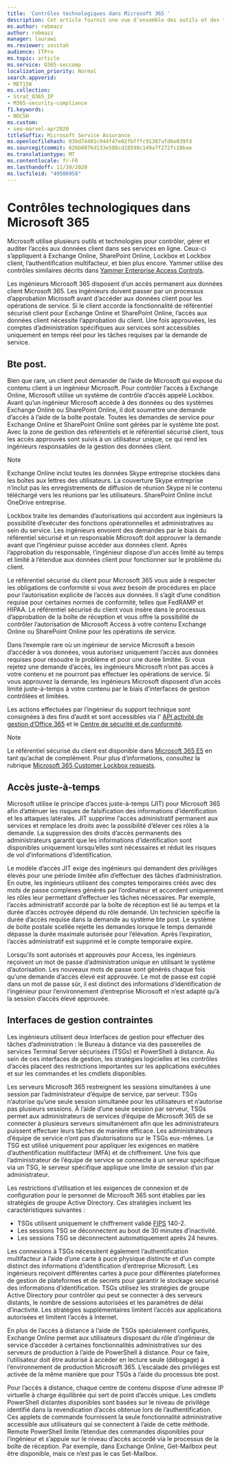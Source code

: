 ```yaml
---
title: 'Contrôles technologiques dans Microsoft 365 '
description: Cet article fournit une vue d’ensemble des outils et des technologies utilisés par Microsoft pour le contrôle de technologie dans Microsoft 365.
ms.author: robmazz
author: robmazz
manager: laurawi
ms.reviewer: sosstah
audience: ITPro
ms.topic: article
ms.service: O365-seccomp
localization_priority: Normal
search.appverid:
- MET150
ms.collection:
- Strat_O365_IP
- M365-security-compliance
f1.keywords:
- NOCSH
ms.custom:
- seo-marvel-apr2020
titleSuffix: Microsoft Service Assurance
ms.openlocfilehash: 03bd74401c944f47e02fbfffc91387afd6e039fd
ms.sourcegitcommit: 626b0076d133e588cd28598c149a7f272fc18bae
ms.translationtype: MT
ms.contentlocale: fr-FR
ms.lasthandoff: 11/30/2020
ms.locfileid: "49506958"
---
```

# <a name="technology-controls-in-microsoft-365"></a>Contrôles technologiques dans Microsoft 365 

Microsoft utilise plusieurs outils et technologies pour contrôler, gérer et auditer l’accès aux données client dans ses services en ligne. Ceux-ci s’appliquent à Exchange Online, SharePoint Online, Lockbox et Lockbox client, l’authentification multifacteur, et bien plus encore. Yammer utilise des contrôles similaires décrits dans [Yammer Enterprise Access Controls](assurance-yammer-enterprise-access-controls.md).

Les ingénieurs Microsoft 365 disposent d’un accès permanent aux données client Microsoft 365. Les ingénieurs doivent passer par un processus d’approbation Microsoft avant d’accéder aux données client pour les opérations de service. Si le client accorde la fonctionnalité de référentiel sécurisé client pour Exchange Online et SharePoint Online, l’accès aux données client nécessite l’approbation du client. Une fois approuvées, les comptes d’administration spécifiques aux services sont accessibles uniquement en temps réel pour les tâches requises par la demande de service.

## <a name="lockbox-and-customer-lockbox"></a>Bte post.

Bien que rare, un client peut demander de l’aide de Microsoft qui expose du contenu client à un ingénieur Microsoft. Pour contrôler l’accès à Exchange Online, Microsoft utilise un système de contrôle d’accès appelé Lockbox. Avant qu’un ingénieur Microsoft accède à des données ou des systèmes Exchange Online ou SharePoint Online, il doit soumettre une demande d’accès à l’aide de la boîte postale. Toutes les demandes de service pour Exchange Online et SharePoint Online sont gérées par le système bte post. Avec la zone de gestion des référentiels et le référentiel sécurisé client, tous les accès approuvés sont suivis à un utilisateur unique, ce qui rend les ingénieurs responsables de la gestion des données client.

> [!NOTE]
> Exchange Online inclut toutes les données Skype entreprise stockées dans les boîtes aux lettres des utilisateurs. La couverture Skype entreprise n’inclut pas les enregistrements de diffusion de réunion Skype ni le contenu téléchargé vers les réunions par les utilisateurs. SharePoint Online inclut OneDrive entreprise.

Lockbox traite les demandes d’autorisations qui accordent aux ingénieurs la possibilité d’exécuter des fonctions opérationnelles et administratives au sein du service. Les ingénieurs envoient des demandes par le biais du référentiel sécurisé et un responsable Microsoft doit approuver la demande avant que l’ingénieur puisse accéder aux données client. Après l’approbation du responsable, l’ingénieur dispose d’un accès limité au temps et limité à l’étendue aux données client pour fonctionner sur le problème du client.

Le référentiel sécurisé du client pour Microsoft 365 vous aide à respecter les obligations de conformité si vous avez besoin de procédures en place pour l’autorisation explicite de l’accès aux données. Il s’agit d’une condition requise pour certaines normes de conformité, telles que FedRAMP et HIPAA. Le référentiel sécurisé du client vous insère dans le processus d’approbation de la boîte de réception et vous offre la possibilité de contrôler l’autorisation de Microsoft Access à votre contenu Exchange Online ou SharePoint Online pour les opérations de service.

Dans l’exemple rare où un ingénieur de service Microsoft a besoin d’accéder à vos données, vous autorisez uniquement l’accès aux données requises pour résoudre le problème et pour une durée limitée. Si vous rejetez une demande d’accès, les ingénieurs Microsoft n’ont pas accès à votre contenu et ne pourront pas effectuer les opérations de service. Si vous approuvez la demande, les ingénieurs Microsoft disposent d’un accès limité juste-à-temps à votre contenu par le biais d’interfaces de gestion contrôlées et limitées.

Les actions effectuées par l’ingénieur du support technique sont consignées à des fins d’audit et sont accessibles via l' [API activité de gestion d’Office 365](https://docs.microsoft.com/office/office-365-management-api/get-started-with-office-365-management-apis) et le [Centre de sécurité et de conformité](https://protection.office.com/).

>[!NOTE]
> Le référentiel sécurisé du client est disponible dans [Microsoft 365 E5](https://products.office.com/business/office-365-enterprise-e5-business-software) en tant qu’achat de complément. Pour plus d’informations, consultez la rubrique [Microsoft 365 Customer Lockbox requests](https://support.office.com/article/Office-365-Customer-Lockbox-Requests-36f9cdd1-e64c-421b-a7e4-4a54d16440a2).

## <a name="just-in-time-access"></a>Accès juste-à-temps

Microsoft utilise le principe d’accès juste-à-temps (JIT) pour Microsoft 365 afin d’atténuer les risques de falsification des informations d’identification et les attaques latérales. JIT supprime l’accès administratif permanent aux services et remplace les droits avec la possibilité d’élever ces rôles à la demande. La suppression des droits d’accès permanents des administrateurs garantit que les informations d’identification sont disponibles uniquement lorsqu’elles sont nécessaires et réduit les risques de vol d’informations d’identification.

Le modèle d’accès JIT exige des ingénieurs qui demandent des privilèges élevés pour une période limitée afin d’effectuer des tâches d’administration. En outre, les ingénieurs utilisent des comptes temporaires créés avec des mots de passe complexes générés par l’ordinateur et accordent uniquement les rôles leur permettant d’effectuer les tâches nécessaires. Par exemple, l’accès administratif accordé par la boîte de réception est lié au temps et la durée d’accès octroyée dépend du rôle demandé. Un technicien spécifie la durée d’accès requise dans la demande au système bte post. Le système de boîte postale scellée rejette les demandes lorsque le temps demandé dépasse la durée maximale autorisée pour l’élévation. Après l’expiration, l’accès administratif est supprimé et le compte temporaire expire.

Lorsqu’ils sont autorisés et approuvés pour Access, les ingénieurs reçoivent un mot de passe d’administration unique en utilisant le système d’autorisation. Les nouveaux mots de passe sont générés chaque fois qu’une demande d’accès élevé est approuvée. Le mot de passe est copié dans un mot de passe sûr, il est distinct des informations d’identification de l’ingénieur pour l’environnement d’entreprise Microsoft et n’est adapté qu’à la session d’accès élevé approuvée.

## <a name="constrained-management-interfaces"></a>Interfaces de gestion contraintes

Les ingénieurs utilisent deux interfaces de gestion pour effectuer des tâches d’administration : le Bureau à distance via des passerelles de services Terminal Server sécurisées (TSGs) et PowerShell à distance. Au sein de ces interfaces de gestion, les stratégies logicielles et les contrôles d’accès placent des restrictions importantes sur les applications exécutées et sur les commandes et les cmdlets disponibles.

Les serveurs Microsoft 365 restreignent les sessions simultanées à une session par l’administrateur d’équipe de service, par serveur. TSGs n’autorise qu’une seule session simultanée pour les utilisateurs et n’autorise pas plusieurs sessions. À l’aide d’une seule session par serveur, TSGs permet aux administrateurs de services d’équipe de Microsoft 365 de se connecter à plusieurs serveurs simultanément afin que les administrateurs puissent effectuer leurs tâches de manière efficace. Les administrateurs d’équipe de service n’ont pas d’autorisations sur le TSGs eux-mêmes. Le TSG est utilisé uniquement pour appliquer les exigences en matière d’authentification multifacteur (MFA) et de chiffrement. Une fois que l’administrateur de l’équipe de service se connecte à un serveur spécifique via un TSG, le serveur spécifique applique une limite de session d’un par administrateur.

Les restrictions d’utilisation et les exigences de connexion et de configuration pour le personnel de Microsoft 365 sont établies par les stratégies de groupe Active Directory. Ces stratégies incluent les caractéristiques suivantes :

- TSGs utilisent uniquement le chiffrement validé [FIPS](https://www.microsoft.com/TrustCenter/Compliance/FIPS) 140-2.
- Les sessions TSG se déconnectent au bout de 30 minutes d’inactivité.
- Les sessions TSG se déconnectent automatiquement après 24 heures.

Les connexions à TSGs nécessitent également l’authentification multifacteur à l’aide d’une carte à puce physique distincte et d’un compte distinct des informations d’identification d’entreprise Microsoft. Les ingénieurs reçoivent différentes cartes à puce pour différentes plateformes de gestion de plateformes et de secrets pour garantir le stockage sécurisé des informations d’identification. TSGs utilisez les stratégies de groupe Active Directory pour contrôler qui peut se connecter à des serveurs distants, le nombre de sessions autorisées et les paramètres de délai d’inactivité. Les stratégies supplémentaires limitent l’accès aux applications autorisées et limitent l’accès à Internet.

En plus de l’accès à distance à l’aide de TSGs spécialement configurés, Exchange Online permet aux utilisateurs disposant du rôle d’ingénieur de service d’accéder à certaines fonctionnalités administratives sur des serveurs de production à l’aide de PowerShell à distance. Pour ce faire, l’utilisateur doit être autorisé à accéder en lecture seule (débogage) à l’environnement de production Microsoft 365. L’escalade des privilèges est activée de la même manière que pour TSGs à l’aide du processus bte post.

Pour l’accès à distance, chaque centre de contenu dispose d’une adresse IP virtuelle à charge équilibrée qui sert de point d’accès unique. Les cmdlets PowerShell distantes disponibles sont basées sur le niveau de privilège identifié dans la revendication d’accès obtenue lors de l’authentification. Ces applets de commande fournissent la seule fonctionnalité administrative accessible aux utilisateurs qui se connectent à l’aide de cette méthode. Remote PowerShell limite l’étendue des commandes disponibles pour l’ingénieur et s’appuie sur le niveau d’accès accordé via le processus de la boîte de réception. Par exemple, dans Exchange Online, Get-Mailbox peut être disponible, mais ce n’est pas le cas Set-Mailbox.
